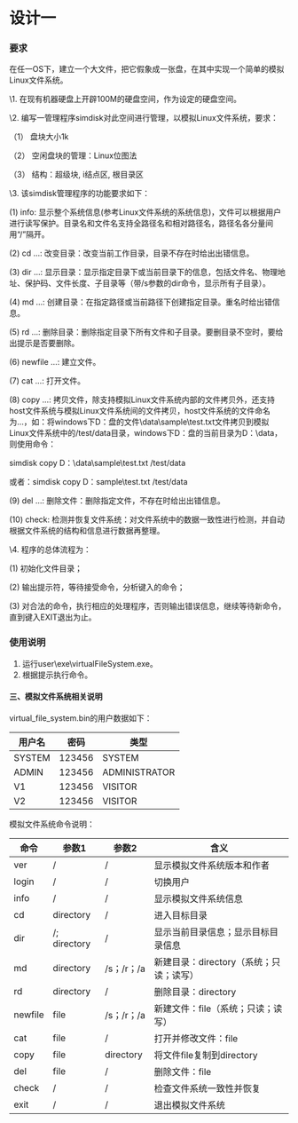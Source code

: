 # 设计一

### 要求

在任一OS下，建立一个大文件，把它假象成一张盘，在其中实现一个简单的模拟Linux文件系统。

\1.   在现有机器硬盘上开辟100M的硬盘空间，作为设定的硬盘空间。

\2.   编写一管理程序simdisk对此空间进行管理，以模拟Linux文件系统，要求：

（1） 盘块大小1k 

（2） 空闲盘块的管理：Linux位图法

（3） 结构：超级块, i结点区, 根目录区

\3.   该simdisk管理程序的功能要求如下：

(1)  info: 显示整个系统信息(参考Linux文件系统的系统信息)，文件可以根据用户进行读写保护。目录名和文件名支持全路径名和相对路径名，路径名各分量间用“/”隔开。

(2)  cd …: 改变目录：改变当前工作目录，目录不存在时给出出错信息。

(3)  dir …: 显示目录：显示指定目录下或当前目录下的信息，包括文件名、物理地址、保护码、文件长度、子目录等（带/s参数的dir命令，显示所有子目录）。

(4)  md …: 创建目录：在指定路径或当前路径下创建指定目录。重名时给出错信息。

(5)  rd …: 删除目录：删除指定目录下所有文件和子目录。要删目录不空时，要给出提示是否要删除。

(6)  newfile …: 建立文件。

(7)  cat …: 打开文件。

(8)  copy …: 拷贝文件，除支持模拟Linux文件系统内部的文件拷贝外，还支持host文件系统与模拟Linux文件系统间的文件拷贝，host文件系统的文件命名为<host>…，如：将windows下D：盘的文件\data\sample\test.txt文件拷贝到模拟Linux文件系统中的/test/data目录，windows下D：盘的当前目录为D：\data，则使用命令：

simdisk copy <host>D：\data\sample\test.txt /test/data

或者：simdisk copy <host>D：sample\test.txt /test/data

(9)  del …: 删除文件：删除指定文件，不存在时给出出错信息。

(10) check: 检测并恢复文件系统：对文件系统中的数据一致性进行检测，并自动根据文件系统的结构和信息进行数据再整理。

\4.   程序的总体流程为：

(1)  初始化文件目录；

(2)  输出提示符，等待接受命令，分析键入的命令；

(3)  对合法的命令，执行相应的处理程序，否则输出错误信息，继续等待新命令，直到键入EXIT退出为止。

### 使用说明

1. 运行user\exe\virtualFileSystem.exe。
3. 根据提示执行命令。

#### 三、模拟文件系统相关说明

virtual_file_system.bin的用户数据如下：

| 用户名 | 密码   | 类型          |
| ------ | ------ | ------------- |
| SYSTEM | 123456 | SYSTEM        |
| ADMIN  | 123456 | ADMINISTRATOR |
| V1     | 123456 | VISITOR       |
| V2     | 123456 | VISITOR       |

模拟文件系统命令说明：

| 命令    | 参数1        | 参数2      | 含义                                    |
| ------- | ------------ | ---------- | --------------------------------------- |
| ver     | /            | /          | 显示模拟文件系统版本和作者              |
| login   | /            | /          | 切换用户                                |
| info    | /            | /          | 显示模拟文件系统信息                    |
| cd      | directory    | /          | 进入目标目录                            |
| dir     | /; directory | /          | 显示当前目录信息；显示目标目录信息      |
| md      | directory    | /s；/r；/a | 新建目录：directory（系统；只读；读写） |
| rd      | directory    | /          | 删除目录：directory                     |
| newfile | file         | /s；/r；/a | 新建文件：file（系统；只读；读写）      |
| cat     | file         | /          | 打开并修改文件：file                    |
| copy    | file         | directory  | 将文件file复制到directory               |
| del     | file         | /          | 删除文件：file                          |
| check   | /            | /          | 检查文件系统一致性并恢复                |
| exit    | /            | /          | 退出模拟文件系统                        |

